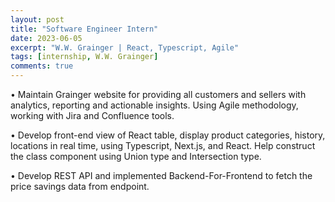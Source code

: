 ```yaml
---
layout: post
title: "Software Engineer Intern"
date: 2023-06-05
excerpt: "W.W. Grainger | React, Typescript, Agile"
tags: [internship, W.W. Grainger]
comments: true
---
```


• Maintain Grainger website for providing all customers and sellers with analytics, reporting and actionable insights. Using Agile methodology, working with Jira and Confluence tools.

• Develop front-end view of React table, display product categories, history, locations in real time, using Typescript, Next.js, and React. Help construct the class component using Union type and Intersection type.

• Develop REST API and implemented Backend-For-Frontend to fetch the price savings data from endpoint.